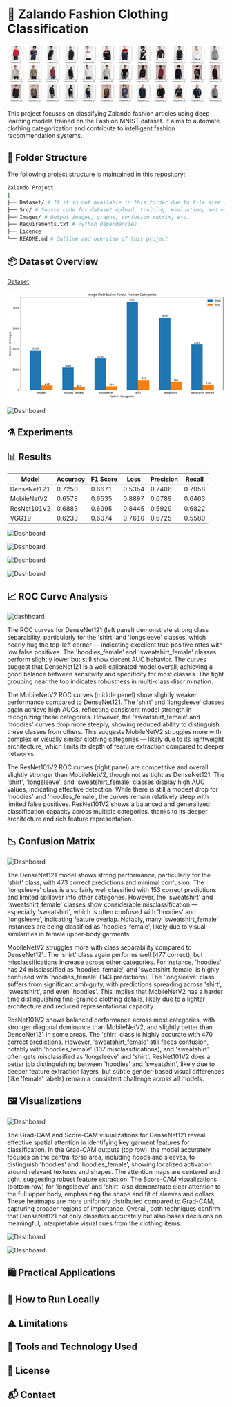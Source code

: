 # 👗 Zalando Fashion Clothing Classification  

![Dashboard](https://github.com/ShaikhBorhanUddin/Fashion-Image-Classification-Project/blob/main/Images/zalando_title.png?raw=true)

This project focuses on classifying Zalando fashion articles using deep learning models trained on the Fashion MNIST dataset. It aims to automate clothing categorization and contribute to intelligent fashion recommendation systems.


## 📂 Folder Structure  
The following project structure is maintained in this repository:  
```bash
Zalando Project
|
├── Dataset/ # If it is not available in this folder due to file size limitation of Github, please follow the Colab or Kaggle link
├── Src/ # Source code for dataset upload, training, evaluation, and visualization for every model used
├── Images/ # Output images, graphs, confusion matrix, etc.
├── Requirements.txt # Python dependencies
├── Licence
└── README.md # Outline and overview of this project
```
## 📦 Dataset Overview  
[Dataset](https://www.kaggle.com/datasets/dqmonn/zalando-store-crawl)

![Dashboard](https://github.com/ShaikhBorhanUddin/Fashion-Image-Classification-Project/blob/main/Images/dataset_image_distribution.png?raw=true)

![Dashboard](https://github.com/ShaikhBorhanUddin/Zalando-Fashion-Clothing-Classification/blob/main/Images/Zalando_dataset_sample.png?raw=true)  

## ⚗️ Experiments

## 📊 Results  

| Model         | Accuracy | F1 Score | Loss   | Precision | Recall  |
|---------------|----------|----------|--------|-----------|---------|
| DenseNet121   | 0.7250   | 0.6671   | 0.5354 | 0.7406    | 0.7058  |
| MobileNetV2   | 0.6578   | 0.6535   | 0.8897 | 0.6789    | 0.6463  |
| ResNet101V2   | 0.6883   | 0.6995   | 0.8445 | 0.6929    | 0.6822  |
| VGG19         | 0.6230   | 0.6074   | 0.7610 | 0.6725    | 0.5580  |

![Dashboard](https://github.com/ShaikhBorhanUddin/Zalando-Fashion-Clothing-Classification/blob/main/Images/densenet121_performance.png?raw=true)  

![Dashboard](https://github.com/ShaikhBorhanUddin/Zalando-Fashion-Clothing-Classification/blob/main/Images/mobilenetv2_performance.png?raw=true)  

![Dashboard](https://github.com/ShaikhBorhanUddin/Zalando-Fashion-Clothing-Classification/blob/main/Images/resnet_performance.png?raw=true)  

![Dashboard](https://github.com/ShaikhBorhanUddin/Zalando-Fashion-Clothing-Classification/blob/main/Images/vgg_accuracy.png?raw=true)  

## 📈 ROC Curve Analysis  
![dashboard](https://github.com/ShaikhBorhanUddin/Zalando-Fashion-Clothing-Classification/blob/main/Images/Zalando_ROC.png?raw=true)

The ROC curves for DenseNet121 (left panel) demonstrate strong class separability, particularly for the 'shirt' and 'longsleeve' classes, which nearly hug the top-left corner — indicating excellent true positive rates with low false positives. The 'hoodies_female' and 'sweatshirt_female' classes perform slightly lower but still show decent AUC behavior. The curves suggest that DenseNet121 is a well-calibrated model overall, achieving a good balance between sensitivity and specificity for most classes. The tight grouping near the top indicates robustness in multi-class discrimination.

The MobileNetV2 ROC curves (middle panel) show slightly weaker performance compared to DenseNet121. The 'shirt' and 'longsleeve' classes again achieve high AUCs, reflecting consistent model strength in recognizing these categories. However, the 'sweatshirt_female' and 'hoodies' curves drop more steeply, showing reduced ability to distinguish these classes from others. This suggests MobileNetV2 struggles more with complex or visually similar clothing categories — likely due to its lightweight architecture, which limits its depth of feature extraction compared to deeper networks.

The ResNet101V2 ROC curves (right panel) are competitive and overall slightly stronger than MobileNetV2, though not as tight as DenseNet121. The 'shirt', 'longsleeve', and 'sweatshirt_female' classes display high AUC values, indicating effective detection. While there is still a modest drop for 'hoodies' and 'hoodies_female', the curves remain relatively steep with limited false positives. ResNet101V2 shows a balanced and generalized classification capacity across multiple categories, thanks to its deeper architecture and rich feature representation.


## 📉 Confusion Matrix  
![Dashboard](https://github.com/ShaikhBorhanUddin/Zalando-Fashion-Clothing-Classification/blob/main/Images/Zalando_CM.png?raw=true)

The DenseNet121 model shows strong performance, particularly for the 'shirt' class, with 473 correct predictions and minimal confusion. The 'longsleeve' class is also fairly well classified with 153 correct predictions and limited spillover into other categories. However, the 'sweatshirt' and 'sweatshirt_female' classes show considerable misclassification — especially 'sweatshirt', which is often confused with 'hoodies' and 'longsleeve', indicating feature overlap. Notably, many 'sweatshirt_female' instances are being classified as 'hoodies_female', likely due to visual similarities in female upper-body garments.

MobileNetV2 struggles more with class separability compared to DenseNet121. The 'shirt' class again performs well (477 correct), but misclassifications increase across other categories. For instance, 'hoodies' has 24 misclassified as 'hoodies_female', and 'sweatshirt_female' is highly confused with 'hoodies_female' (143 predictions). The 'longsleeve' class suffers from significant ambiguity, with predictions spreading across 'shirt', 'sweatshirt', and even 'hoodies'. This implies that MobileNetV2 has a harder time distinguishing fine-grained clothing details, likely due to a lighter architecture and reduced representational capacity.

ResNet101V2 shows balanced performance across most categories, with stronger diagonal dominance than MobileNetV2, and slightly better than DenseNet121 in some areas. The 'shirt' class is highly accurate with 470 correct predictions. However, 'sweatshirt_female' still faces confusion, notably with 'hoodies_female' (107 misclassifications), and 'sweatshirt' often gets misclassified as 'longsleeve' and 'shirt'. ResNet101V2 does a better job distinguishing between 'hoodies' and 'sweatshirt', likely due to deeper feature extraction layers, but subtle gender-based visual differences (like 'female' labels) remain a consistent challenge across all models.
## 🖼️ Visualizations  
![Dashboard](https://github.com/ShaikhBorhanUddin/Zalando-Fashion-Clothing-Classification/blob/main/Images/DenseNet121_viz.png?raw=true)  

The Grad-CAM and Score-CAM visualizations for DenseNet121 reveal effective spatial attention in identifying key garment features for classification. In the Grad-CAM outputs (top row), the model accurately focuses on the central torso area, including hoods and sleeves, to distinguish 'hoodies' and 'hoodies_female', showing localized activation around relevant textures and shapes. The attention maps are centered and tight, suggesting robust feature extraction. The Score-CAM visualizations (bottom row) for 'longsleeve' and 'shirt' also demonstrate clear attention to the full upper body, emphasizing the shape and fit of sleeves and collars. These heatmaps are more uniformly distributed compared to Grad-CAM, capturing broader regions of importance. Overall, both techniques confirm that DenseNet121 not only classifies accurately but also bases decisions on meaningful, interpretable visual cues from the clothing items.  

![Dashboard](https://github.com/ShaikhBorhanUddin/Zalando-Fashion-Clothing-Classification/blob/main/Images/mobilenetv2_viz.png?raw=true)  

![Dashboard](https://github.com/ShaikhBorhanUddin/Zalando-Fashion-Clothing-Classification/blob/main/Images/resnet_viz.png?raw=true)  

## 🛍️ Practical Applications

## 🧪 How to Run Locally

## ⚠️ Limitations

## 🧰 Tools and Technology Used

## 📄 License

## 📬 Contact



